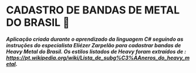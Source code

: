 # CADASTRO DE BANDAS DE METAL DO BRASIL 🤘

##### Aplicação criada durante o aprendizado da linguagem C# seguindo as instruções do especialista Eliézer Zarpelão para cadastrar bandas de Heavy Metal do Brasil. Os estilos listados de Heavy foram extraídos de : https://pt.wikipedia.org/wiki/Lista_de_subg%C3%AAneros_do_heavy_metal.

